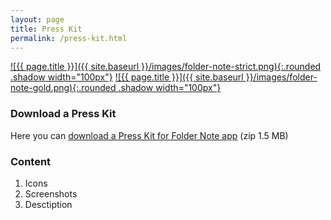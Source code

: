 ```yaml
---
layout: page
title: Press Kit
permalink: /press-kit.html
---
```


<a href="{{ page.appstoreLink }}" property="schema:image">![{{ page.title }}]({{ site.baseurl }}/images/folder-note-strict.png){:.rounded .shadow width="100px"}</a>
<a href="{{ page.appstoreLink }}" property="schema:image">![{{ page.title }}]({{ site.baseurl }}/images/folder-note-gold.png){:.rounded .shadow width="100px"}</a>

### Download a Press Kit

Here you can [download a Press Kit for Folder Note app](http://ya.ru) (zip 1.5 MB)

### Content

1. Icons
2. Screenshots
3. Desctiption
